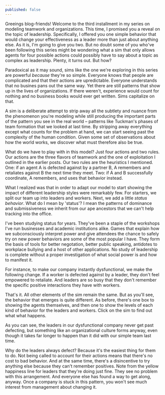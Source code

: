 ```yaml
---
published: false
---
```

Greeings blog-friends! Welcome to the third installment in my series on modeling teamwork and organizations. This time, I promised you a reveal on the topic of leadership. Specifically, I offered you one simple behavior that would change your effectiveness as a leader more than just about anything else. As it is, I'm going to give you two. But no doubt some of you who've been following this series might be wondering what a sim that only allows agents for four possible actions could possibly have to say about a topic as complex as leadership. Plenty, it turns out. But how?

Paradoxical as it may sound, sims like the one we're exploring in this series are powerful _because_ they're so simple. Everyone knows that people are complicated and that their actions are upredictable. Everyone understands that no busines pans out the same way. Yet there are still patterns that show up in the lives of organizations. If there weren't, experience would count for nothing and no business books would ever get written. Sims capitalize on that. 

A sim is a deliberate attempt to strip away all the subtlety and nuance from the phenomenon you're modeling while still producing the important parts of the pattern you see in the real world – patterns like Tuckman's phases of team formation that we looked at last time. By stripping away everything except what counts for the problem at hand, we can start seeing past the complexity of the human condition. Given some set of observations about how the world works, we discover what must therefore also be true. 

What do we have to play with in this model? Just four actions and two rules. Our actions are the three flavors of teamwork and the one of exploitation I outlined in the earlier posts. Our two rules are the heuristics I mentioned. One: if an agent A is defected against by a partner B, A remembers and retaliates against B the next time they meet. Two: if A and B successfully coordinate, A remembers, and uses that behavior instead.

What I realized was that in order to adapt our model to start showing the impact of different leadership styles were remarkably few. For starters, we split our team up into leaders and workers. Next, we add a little _status behavior_. What do I mean by 'status'? I mean the patterns of dominance and submissiveness we inherit from our ape ancestors that we can't help tracking into the office. 

I've been studying status for years. They've been a staple of the workshops I've run businesses and academic institutions alike. Games that explain how we subconsciously interpret power and give attendees the chance to safely try on new power behaviors are some of the most popular I have. They form the basis of tools for better negotation, better public speaking, antidotes to workplace bullying and a host of other applications. No study of leadership is complete without a proper investigation of what social power is and how to manifest it. 

For instance, to make our company instantly dysfunctional, we make the following change. If a worker is defected against by a leader, they don't feel empowered to retaliate. And leaders are so busy that they don't remember the specific positive interactions they have with workers.

That's it. All other elements of the sim remain the same. But as you'll see, the behavior that emerges is quite different. As before, there's one box to showing the agents themselves, and then one to show the levels of each kind of behavior for the leaders and workers. Click on the sim to find out what what happens.



As you can see, the leaders in our dysfunctional company never get past defecting, but something like an organizational culture forms anyway, even though it takes far longer to happen than it did with our simple team last time. 

Why do the leaders always defect? Because it's the easiest thing for them to do. Not being called to account for their actions means that there's no cost to bad behavior. And at the same time, there's a disincentive to try anything else because they can't remember positives. Note from the yellow happiness line for leaders that they're doing just fine. They see no problem with this arrangement. And everyone else has found a way to get along, anyway. Once a company is stuck in this pattern, you won't see much interest from management about changing it.


